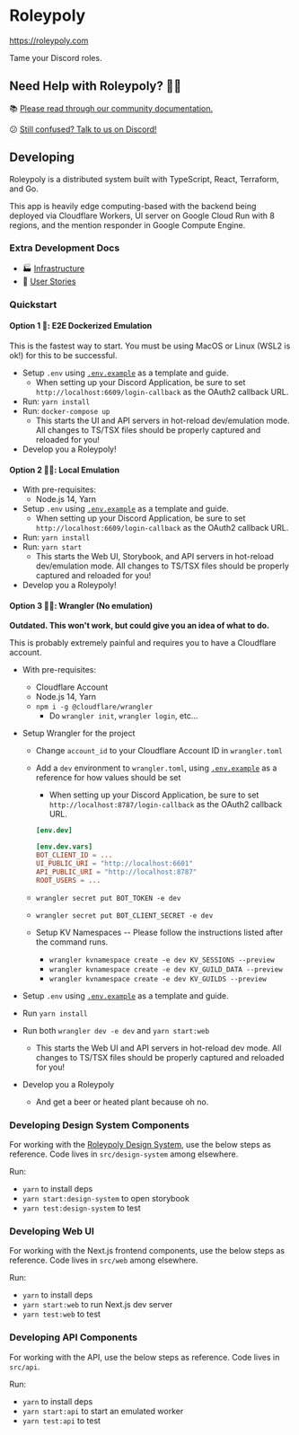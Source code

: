 # Roleypoly

https://roleypoly.com

Tame your Discord roles.

## Need Help with Roleypoly? 💁‍♀️

📚 [Please read through our community documentation.](https://github.com/roleypoly/community-docs)

😕 [Still confused? Talk to us on Discord!](https://discord.gg/PWQUVsd)

## Developing

Roleypoly is a distributed system built with TypeScript, React, Terraform, and Go.

This app is heavily edge computing-based with the backend being deployed via Cloudflare Workers, UI server on Google Cloud Run with 8 regions, and the mention responder in Google Compute Engine.

### Extra Development Docs

- 🏭 [Infrastructure](docs/infrastructure.md)
- 🧾 [User Stories](docs/user-stories.md)

### Quickstart

#### Option 1 🚀: E2E Dockerized Emulation

This is the fastest way to start. You must be using MacOS or Linux (WSL2 is ok!) for this to be successful.

- Setup `.env` using [`.env.example`][envexample] as a template and guide.
  - When setting up your Discord Application, be sure to set `http://localhost:6609/login-callback` as the OAuth2 callback URL.
- Run: `yarn install`
- Run: `docker-compose up`
  - This starts the UI and API servers in hot-reload dev/emulation mode. All changes to TS/TSX files should be properly captured and reloaded for you!
- Develop you a Roleypoly!

#### Option 2 🐱‍👤: Local Emulation

- With pre-requisites:
  - Node.js 14, Yarn
- Setup `.env` using [`.env.example`][envexample] as a template and guide.
  - When setting up your Discord Application, be sure to set `http://localhost:6609/login-callback` as the OAuth2 callback URL.
- Run: `yarn install`
- Run: `yarn start`
  - This starts the Web UI, Storybook, and API servers in hot-reload dev/emulation mode. All changes to TS/TSX files should be properly captured and reloaded for you!
- Develop you a Roleypoly!

#### Option 3 🐄🤠: Wrangler (No emulation)

**Outdated. This won't work, but could give you an idea of what to do.**

This is probably extremely painful and requires you to have a Cloudflare account.

- With pre-requisites:
  - Cloudflare Account
  - Node.js 14, Yarn
  - `npm i -g @cloudflare/wrangler`
    - Do `wrangler init`, `wrangler login`, etc...
- Setup Wrangler for the project

  - Change `account_id` to your Cloudflare Account ID in `wrangler.toml`
  - Add a `dev` environment to `wrangler.toml`, using [`.env.example`][envexample] as a reference for how values should be set

    - When setting up your Discord Application, be sure to set `http://localhost:8787/login-callback` as the OAuth2 callback URL.

    ```toml
    [env.dev]

    [env.dev.vars]
    BOT_CLIENT_ID = ...
    UI_PUBLIC_URI = "http://localhost:6601"
    API_PUBLIC_URI = "http://localhost:8787"
    ROOT_USERS = ...
    ```

  - `wrangler secret put BOT_TOKEN -e dev`
  - `wrangler secret put BOT_CLIENT_SECRET -e dev`
  - Setup KV Namespaces -- Please follow the instructions listed after the command runs.
    - `wrangler kvnamespace create -e dev KV_SESSIONS --preview`
    - `wrangler kvnamespace create -e dev KV_GUILD_DATA --preview`
    - `wrangler kvnamespace create -e dev KV_GUILDS --preview`

- Setup `.env` using [`.env.example`][envexample] as a template and guide.
- Run `yarn install`
- Run both `wrangler dev -e dev` and `yarn start:web`
  - This starts the Web UI and API servers in hot-reload dev mode. All changes to TS/TSX files should be properly captured and reloaded for you!
- Develop you a Roleypoly
  - And get a beer or heated plant because oh no.

### Developing Design System Components

For working with the [Roleypoly Design System](https://ui.roleypoly.com), use the below steps as reference. Code lives in `src/design-system` among elsewhere.

Run:

- `yarn` to install deps
- `yarn start:design-system` to open storybook
- `yarn test:design-system` to test

### Developing Web UI

For working with the Next.js frontend components, use the below steps as reference. Code lives in `src/web` among elsewhere.

Run:

- `yarn` to install deps
- `yarn start:web` to run Next.js dev server
- `yarn test:web` to test

### Developing API Components

For working with the API, use the below steps as reference. Code lives in `src/api`.

Run:

- `yarn` to install deps
- `yarn start:api` to start an emulated worker
- `yarn test:api` to test

[envexample]: .env.example
